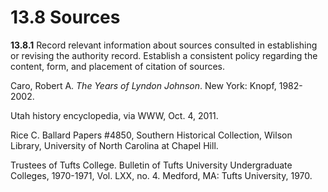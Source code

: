 # 13.8 Sources

**13.8.1** Record relevant information about sources consulted in establishing or revising the authority record. Establish a consistent policy regarding the content, form, and placement of citation of sources.

Caro, Robert A. _The Years of Lyndon Johnson_. New York: Knopf, 1982-2002.

Utah history encyclopedia, via WWW, Oct. 4, 2011.

Rice C. Ballard Papers #4850, Southern Historical Collection, Wilson Library, University of North Carolina at Chapel Hill.   

Trustees of Tufts College. Bulletin of Tufts University Undergraduate Colleges, 1970-1971, Vol. LXX, no. 4\. Medford, MA: Tufts University, 1970.
